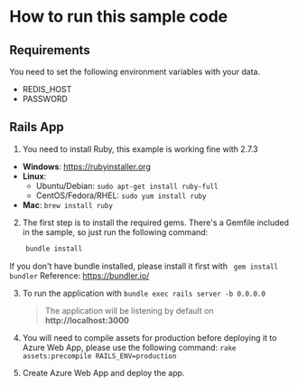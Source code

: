 
# How to run this sample code

## Requirements
You need to set the following environment variables with your data.

- REDIS_HOST
- PASSWORD

## Rails App
1. You need to install Ruby, this example is working fine with 2.7.3
- **Windows**: https://rubyinstaller.org
- **Linux**:
    - Ubuntu/Debian: `sudo apt-get install ruby-full`
    - CentOS/Fedora/RHEL: `sudo yum install ruby`
- **Mac**: `brew install ruby`

2. The first step is to install the required gems. There's a Gemfile included in the sample, so just run the following command:

```bash
    bundle install
```
If you don't have bundle installed, please install it first with ` gem install bundler` 
Reference: https://bundler.io/

3. To run the application with `bundle exec rails server -b 0.0.0.0`

    > The application will be listening by default on **http://localhost:3000**

4. You will need to compile assets for production before deploying it to Azure Web App, please use the following command:
`rake assets:precompile RAILS_ENV=production`
    
5. Create Azure Web App and deploy the app.
